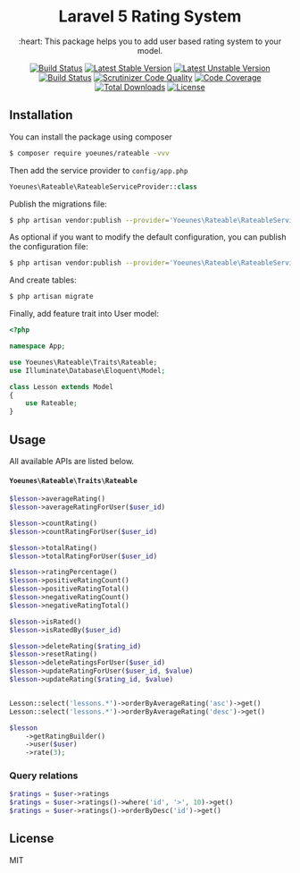 <h1 align="center">Laravel 5 Rating System</h1>

<p align="center">:heart: This package helps you to add user based rating system to your model.</p>

<p align="center">
    <a href="https://travis-ci.org/yoeunes/rateable"><img src="https://travis-ci.org/yoeunes/rateable.svg?branch=master" alt="Build Status"></a>
    <a href="https://packagist.org/packages/yoeunes/rateable"><img src="https://poser.pugx.org/yoeunes/rateable/v/stable.svg" alt="Latest Stable Version"></a>
    <a href="https://packagist.org/packages/yoeunes/rateable"><img src="https://poser.pugx.org/yoeunes/rateable/v/unstable.svg" alt="Latest Unstable Version"></a>
    <a href="https://scrutinizer-ci.com/g/yoeunes/rateable/build-status/master"><img src="https://scrutinizer-ci.com/g/yoeunes/rateable/badges/build.png?b=master" alt="Build Status"></a>
    <a href="https://scrutinizer-ci.com/g/yoeunes/rateable/?branch=master"><img src="https://scrutinizer-ci.com/g/yoeunes/rateable/badges/quality-score.png?b=master" alt="Scrutinizer Code Quality"></a>
    <a href="https://scrutinizer-ci.com/g/yoeunes/rateable/?branch=master"><img src="https://scrutinizer-ci.com/g/yoeunes/rateable/badges/coverage.png?b=master" alt="Code Coverage"></a>
    <a href="https://packagist.org/packages/yoeunes/rateable"><img src="https://poser.pugx.org/overtrue/yoeunes/rateable/downloads" alt="Total Downloads"></a>
    <a href="https://packagist.org/packages/yoeunes/rateable"><img src="https://poser.pugx.org/yoeunes/rateable/license" alt="License"></a>
</p>

## Installation

You can install the package using composer

```sh
$ composer require yoeunes/rateable -vvv
```

Then add the service provider to `config/app.php`

```php
Yoeunes\Rateable\RateableServiceProvider::class
```

Publish the migrations file:

```sh
$ php artisan vendor:publish --provider='Yoeunes\Rateable\RateableServiceProvider' --tag="migrations"
```

As optional if you want to modify the default configuration, you can publish the configuration file:
 
```sh
$ php artisan vendor:publish --provider='Yoeunes\Rateable\RateableServiceProvider' --tag="config"
```

And create tables:

```php
$ php artisan migrate
```

Finally, add feature trait into User model:

```php
<?php

namespace App;

use Yoeunes\Rateable\Traits\Rateable;
use Illuminate\Database\Eloquent\Model;

class Lesson extends Model
{
    use Rateable;
}
```

## Usage


All available APIs are listed below.

#### `Yoeunes\Rateable\Traits\Rateable`

```php
$lesson->averageRating()
$lesson->averageRatingForUser($user_id)

$lesson->countRating()
$lesson->countRatingForUser($user_id)

$lesson->totalRating()
$lesson->totalRatingForUser($user_id)

$lesson->ratingPercentage()
$lesson->positiveRatingCount()
$lesson->positiveRatingTotal()
$lesson->negativeRatingCount()
$lesson->negativeRatingTotal()

$lesson->isRated()
$lesson->isRatedBy($user_id)

$lesson->deleteRating($rating_id)
$lesson->resetRating()
$lesson->deleteRatingsForUser($user_id)
$lesson->updateRatingForUser($user_id, $value)
$lesson->updateRating($rating_id, $value)


Lesson::select('lessons.*')->orderByAverageRating('asc')->get()
Lesson::select('lessons.*')->orderByAverageRating('desc')->get()

$lesson
    ->getRatingBuilder()
    ->user($user)
    ->rate(3);

```

### Query relations

```php
$ratings = $user->ratings
$ratings = $user->ratings()->where('id', '>', 10)->get()
$ratings = $user->ratings()->orderByDesc('id')->get()
```

## License

MIT
